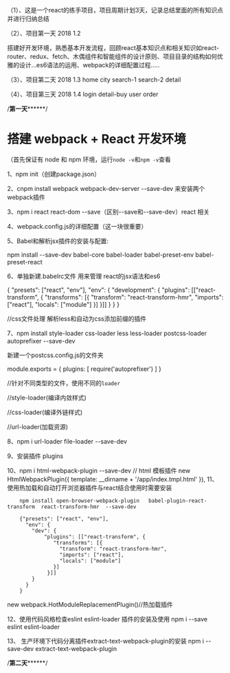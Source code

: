 （1）、这是一个react的练手项目，项目周期计划3天，记录总结里面的所有知识点并进行归纳总结

（2）、项目第一天 2018 1.2 

搭建好开发环境，熟悉基本开发流程，回顾react基本知识点和相关知识如react-router、redux、fetch、木偶组件和智能组件的设计原则、项目目录的结构如何优雅的设计...es6语法的运用、webpack的详细配置过程.....


（3）、项目第二天  2018 1.3 home city search-1 search-2 detail


（4）、项目第三天  2018 1.4 login detail-buy user  order


/************************第一天******************************/

# 搭建 webpack + React 开发环境

（首先保证有 node 和 npm 环境，运行`node -v`和`npm -v`查看

1、npm init（创建package.json）

2、cnpm install webpack webpack-dev-server --save-dev 来安装两个webpack插件

3、npm i react react-dom --save（区别--save和--save-dev）react 相关

4、webpack.config.js的详细配置（这一块很重要）

5、Babel和解析jsx插件的安装与配置:

   npm install --save-dev babel-core babel-loader babel-preset-env babel-preset-react
   
6、单独新建.babelrc文件 用来管理 react的jsx语法和es6

{
  "presets": ["react", "env"],
  "env": {
    "development": {
      "plugins": [["react-transform", {
        "transforms": [{
          "transform": "react-transform-hmr",
          "imports": ["react"],
          "locals": ["module"]
        }]
      }]]
    }
  }
}

//css文件处理 解析less和自动为css添加前缀的插件

7、npm install  style-loader css-loader less less-loader postcss-loader  autoprefixer --save-dev 

新建一个postcss.config.js的文件夹

module.exports = {
    plugins: [
        require('autoprefixer')
    ]
}

//针对不同类型的文件，使用不同的`loader` 

//style-loader(编译内敛样式) 

//css-loader(编译外链样式) 

//url-loader(加载资源)


8、npm i  url-loader file-loader   --save-dev 


9、安装插件 plugins

10、npm i html-webpack-plugin --save-dev
	 // html 模板插件
        new HtmlWebpackPlugin({
            template: __dirname + '/app/index.tmpl.html'
        }),
11、使用热加载和自动打开浏览器插件与react结合使用时需要安装 
        
        npm install open-browser-webpack-plugin   babel-plugin-react-transform  react-transform-hmr  --save-dev

		{"presets": ["react", "env"],
		  "env": {
			"dev": {
				"plugins": [["react-transform", {
				   "transforms": [{
					 "transform": "react-transform-hmr",
					 "imports": ["react"],
					 "locals": ["module"]
				   }]
				 }]]
			}
		  }
		}


  new webpack.HotModuleReplacementPlugin()//热加载插件


12、使用代码风格检查eslint  eslint-loader 插件的安装及使用 npm i --save  eslint  eslint-loader


13、 生产环境下代码分离插件extract-text-webpack-plugin的安装 npm i --save-dev  extract-text-webpack-plugin
  

/************************第二天******************************/












